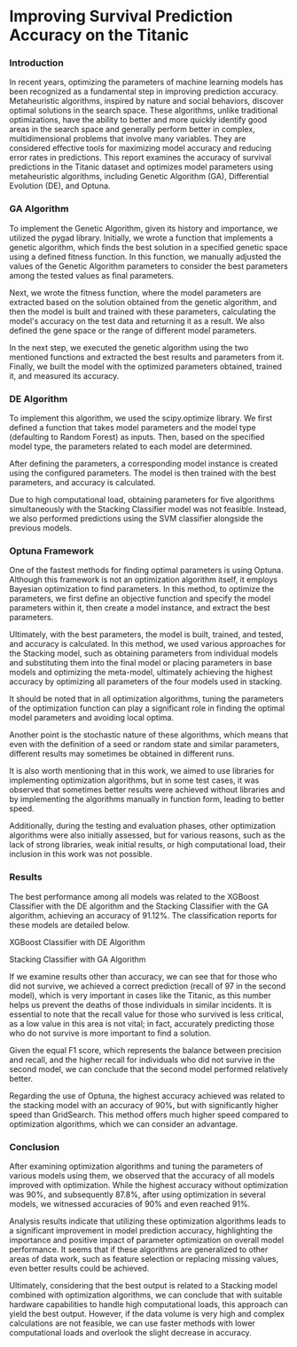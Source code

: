 # Improving Survival Prediction Accuracy on the Titanic
### Introduction
In recent years, optimizing the parameters of machine learning models has been recognized as a fundamental step in improving prediction accuracy. Metaheuristic algorithms, inspired by nature and social behaviors, discover optimal solutions in the search space. These algorithms, unlike traditional optimizations, have the ability to better and more quickly identify good areas in the search space and generally perform better in complex, multidimensional problems that involve many variables. They are considered effective tools for maximizing model accuracy and reducing error rates in predictions. This report examines the accuracy of survival predictions in the Titanic dataset and optimizes model parameters using metaheuristic algorithms, including Genetic Algorithm (GA), Differential Evolution (DE), and Optuna.
### GA Algorithm
To implement the Genetic Algorithm, given its history and importance, we utilized the pygad library. Initially, we wrote a function that implements a genetic algorithm, which finds the best solution in a specified genetic space using a defined fitness function. In this function, we manually adjusted the values of the Genetic Algorithm parameters to consider the best parameters among the tested values as final parameters.

Next, we wrote the fitness function, where the model parameters are extracted based on the solution obtained from the genetic algorithm, and then the model is built and trained with these parameters, calculating the model's accuracy on the test data and returning it as a result. We also defined the gene space or the range of different model parameters.

In the next step, we executed the genetic algorithm using the two mentioned functions and extracted the best results and parameters from it. Finally, we built the model with the optimized parameters obtained, trained it, and measured its accuracy.
### DE Algorithm
To implement this algorithm, we used the scipy.optimize library. We first defined a function that takes model parameters and the model type (defaulting to Random Forest) as inputs. Then, based on the specified model type, the parameters related to each model are determined.

After defining the parameters, a corresponding model instance is created using the configured parameters. The model is then trained with the best parameters, and accuracy is calculated.

Due to high computational load, obtaining parameters for five algorithms simultaneously with the Stacking Classifier model was not feasible. Instead, we also performed predictions using the SVM classifier alongside the previous models.
### Optuna Framework
One of the fastest methods for finding optimal parameters is using Optuna. Although this framework is not an optimization algorithm itself, it employs Bayesian optimization to find parameters. In this method, to optimize the parameters, we first define an objective function and specify the model parameters within it, then create a model instance, and extract the best parameters.

Ultimately, with the best parameters, the model is built, trained, and tested, and accuracy is calculated. In this method, we used various approaches for the Stacking model, such as obtaining parameters from individual models and substituting them into the final model or placing parameters in base models and optimizing the meta-model, ultimately achieving the highest accuracy by optimizing all parameters of the four models used in stacking.

It should be noted that in all optimization algorithms, tuning the parameters of the optimization function can play a significant role in finding the optimal model parameters and avoiding local optima.

Another point is the stochastic nature of these algorithms, which means that even with the definition of a seed or random state and similar parameters, different results may sometimes be obtained in different runs.

It is also worth mentioning that in this work, we aimed to use libraries for implementing optimization algorithms, but in some test cases, it was observed that sometimes better results were achieved without libraries and by implementing the algorithms manually in function form, leading to better speed.

Additionally, during the testing and evaluation phases, other optimization algorithms were also initially assessed, but for various reasons, such as the lack of strong libraries, weak initial results, or high computational load, their inclusion in this work was not possible.
### Results
The best performance among all models was related to the XGBoost Classifier with the DE algorithm and the Stacking Classifier with the GA algorithm, achieving an accuracy of 91.12%. The classification reports for these models are detailed below.

XGBoost Classifier with DE Algorithm

Stacking Classifier with GA Algorithm

If we examine results other than accuracy, we can see that for those who did not survive, we achieved a correct prediction (recall of 97 in the second model), which is very important in cases like the Titanic, as this number helps us prevent the deaths of those individuals in similar incidents. It is essential to note that the recall value for those who survived is less critical, as a low value in this area is not vital; in fact, accurately predicting those who do not survive is more important to find a solution.

Given the equal F1 score, which represents the balance between precision and recall, and the higher recall for individuals who did not survive in the second model, we can conclude that the second model performed relatively better.

Regarding the use of Optuna, the highest accuracy achieved was related to the stacking model with an accuracy of 90%, but with significantly higher speed than GridSearch. This method offers much higher speed compared to optimization algorithms, which we can consider an advantage.
### Conclusion
After examining optimization algorithms and tuning the parameters of various models using them, we observed that the accuracy of all models improved with optimization. While the highest accuracy without optimization was 90%, and subsequently 87.8%, after using optimization in several models, we witnessed accuracies of 90% and even reached 91%.

Analysis results indicate that utilizing these optimization algorithms leads to a significant improvement in model prediction accuracy, highlighting the importance and positive impact of parameter optimization on overall model performance. It seems that if these algorithms are generalized to other areas of data work, such as feature selection or replacing missing values, even better results could be achieved.

Ultimately, considering that the best output is related to a Stacking model combined with optimization algorithms, we can conclude that with suitable hardware capabilities to handle high computational loads, this approach can yield the best output. However, if the data volume is very high and complex calculations are not feasible, we can use faster methods with lower computational loads and overlook the slight decrease in accuracy.
